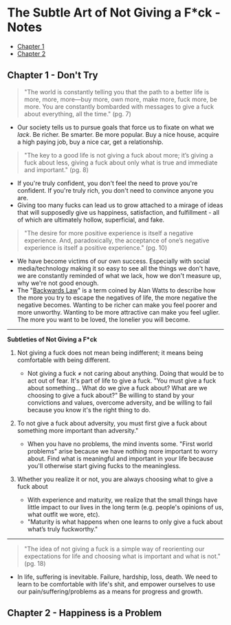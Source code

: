 


# The Subtle Art of Not Giving a F*ck - Notes

* [Chapter 1](#chapter-1-dont-try)
* [Chapter 2](#chapter-2-happiness-is-a-problem)

## Chapter 1 - Don't Try
> "The world is constantly telling you that the path to a better life is more, more, more—buy more, own more, make more, fuck more, be more. You are constantly bombarded with messages to give a fuck about everything, all the time." (pg. 7)
* Our society tells us to pursue goals that force us to fixate on what we _lack_. Be richer. Be smarter. Be more popular. Buy a nice house, acquire a high paying job, buy a nice car, get a relationship.

> "The key to a good life is not giving a fuck about more; it’s giving a fuck about less, giving a fuck about only what is true and immediate and important." (pg. 8)
* If you're truly confident, you don't feel the need to prove you're confident. If you're truly rich, you don't need to convince anyone you are.
* Giving too many fucks can lead us to grow attached to a mirage of ideas that will supposedly give us happiness, satisfaction, and fulfillment - all of which are ultimately hollow, superficial, and fake.

> "The desire for more positive experience is itself a negative experience. And, paradoxically, the acceptance of one’s negative experience is itself a positive experience." (pg. 10)
* We have become victims of our own success. Especially with social media/technology making it so easy to see all the things we don't have, we are constantly reminded of what we lack, how we don't measure up, why we're not good enough.
* The "[Backwards Law](https://www.youtube.com/watch?v=hPhc9FU7ycI)" is a term coined by Alan Watts to describe how the more you try to escape the negatives of life, the more negative the negative becomes. Wanting to be richer can make you feel poorer and more unworthy. Wanting to be more attractive can make you feel uglier. The more you want to be loved, the lonelier you will become.
---
**Subtleties of Not Giving a F*ck**

1. Not giving a fuck does not mean being indifferent; it means being comfortable with being different.
	 - Not giving a fuck ≠ not caring about anything. Doing that would be to act out of fear. It's part of life to give a fuck. "You must give a fuck about something... What do we give a fuck about? What are we choosing to give a fuck about?" Be willing to stand by your convictions and values, overcome adversity, and be willing to fail because you know it's the right thing to do.

2. To not give a fuck about adversity, you must first give a fuck about something more important than adversity."
	 - When you have no problems, the mind invents some. "First world problems" arise because we have nothing more important to worry about. Find what is meaningful and important in your life because you'll otherwise start giving fucks to the meaningless.
3. Whether you realize it or not, you are always choosing what to give a fuck about
      - With experience and maturity, we realize that the small things have little impact to our lives in the long term (e.g. people's opinions of us, what outfit we wore, etc). 
      - "Maturity is what happens when one learns to only give a fuck about what’s truly fuckworthy."

---
> "The idea of not giving a fuck is a simple way of reorienting our expectations for life and choosing what is important and what is not." (pg. 18)
* In life, suffering is inevitable. Failure, hardship, loss, death. We need to learn to be comfortable with life's shit, and empower ourselves to use our pain/suffering/problems as a means for progress and growth.

## Chapter 2 - Happiness is a Problem